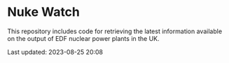 # Nuke Watch

This repository includes code for retrieving the latest information available on the output of EDF nuclear power plants in the UK.

Last updated: 2023-08-25 20:08